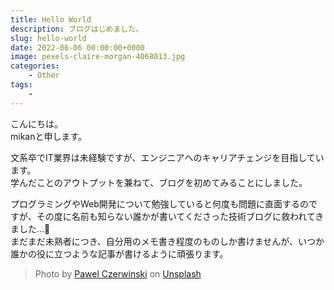 ```yaml
---
title: Hello World
description: ブログはじめました。
slug: hello-world
date: 2022-06-06 00:00:00+0000
image: pexels-claire-morgan-4068013.jpg
categories:
    - Other
tags:
    - 
---
```


こんにちは。  
mikanと申します。  

文系卒でIT業界は未経験ですが、エンジニアへのキャリアチェンジを目指しています。  
学んだことのアウトプットを兼ねて、ブログを初めてみることにしました。  

プログラミングやWeb開発について勉強していると何度も問題に直面するのですが、その度に名前も知らない誰かが書いてくださった技術ブログに救われてきました…🙏  
まだまだ未熟者につき、自分用のメモ書き程度のものしか書けませんが、いつか誰かの役に立つような記事が書けるように頑張ります。  

> Photo by [Pawel Czerwinski](https://unsplash.com/@pawel_czerwinski) on [Unsplash](https://unsplash.com/)